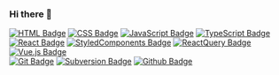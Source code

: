 ### Hi there 👋

[![HTML Badge](https://img.shields.io/badge/HTML5-black?style=flat-square&logo=html5&logoColor=white&color=E34F26)](https://developer.mozilla.org/en-US/docs/Web/HTML)
[![CSS Badge](https://img.shields.io/badge/CSS3-black?style=flat-square&logo=css3&logoColor=white&color=1572B6)](https://developer.mozilla.org/en-US/docs/Web/CSS)
[![JavaScript Badge](https://img.shields.io/badge/JavaScript-black?style=flat-square&logo=JavaScript&logoColor=black&color=F7DF1E)](https://developer.mozilla.org/en-US/docs/Web/JavaScript)
[![TypeScript Badge](https://img.shields.io/badge/TypeScript-white?style=flat-square&logo=TypeScript&logoColor=white&color=3178C6)](https://www.typescriptlang.org/)  
[![React Badge](https://img.shields.io/badge/React-black?style=flat-square&logo=React&logoColor=black&color=61DAFB)](https://reactjs.org/)
[![StyledComponents Badge](https://img.shields.io/badge/StyledComponents-white?style=flat-square&logo=styledcomponents&logoColor=white&color=DB7093)](https://styled-components.com/)
[![ReactQuery Badge](https://img.shields.io/badge/React&nbsp;Query-black?style=flat-square&logo=ReactQuery&logoColor=white&color=FF4154)](https://tanstack.com/query/v4/docs/react/overview)  
[![Vue.js Badge](https://img.shields.io/badge/Vue.js-black?style=flat-square&logo=Vue.js&logoColor=white&color=4FC08D)](https://vuejs.org/)  
[![Git Badge](https://img.shields.io/badge/Git-white?style=flat-square&logo=Git&logoColor=white&color=F05032)](https://git-scm.com/)
[![Subversion Badge](https://img.shields.io/badge/SVN-white?style=flat-square&logo=subversion&logoColor=white&color=809CC9)](https://subversion.apache.org/)
[![Github Badge](https://img.shields.io/badge/Github-white?style=flat-square&logo=Github&logoColor=white&color=181717)](https://github.com/) 

<!-- ![GitHub stats](https://github-readme-stats.vercel.app/api/top-langs/?username=slowly-code&layout=compact) -->
